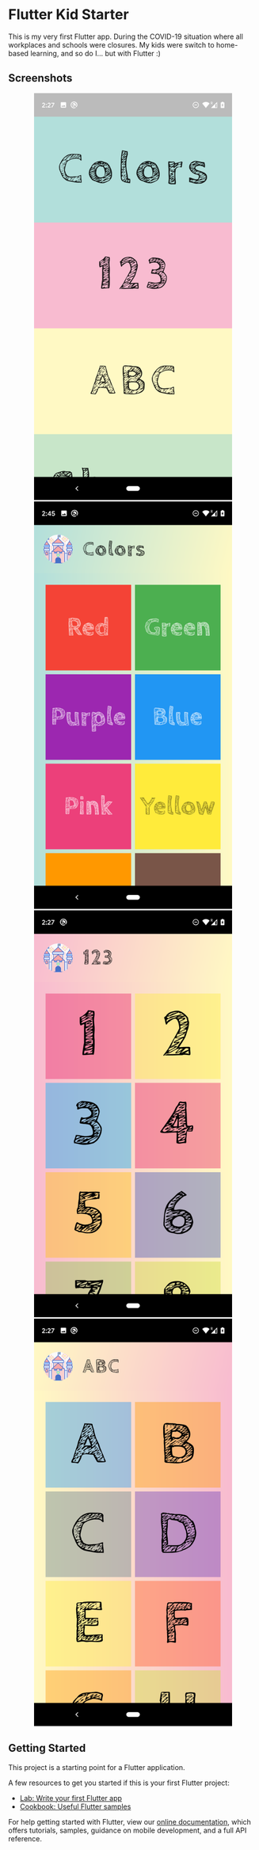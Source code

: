 # Flutter Kid Starter

This is my very first Flutter app. 
During the COVID-19 situation where all workplaces and schools were closures. My kids were switch to home-based learning, and so do I... but with Flutter :)

## Screenshots

<div align="center">
  <img src="screenshots/screenshot_1.png" width="400px" />
  <img src="screenshots/screenshot_2.png" width="400px" />
  <img src="screenshots/screenshot_3.png" width="400px" />
  <img src="screenshots/screenshot_4.png" width="400px" />
</div>

## Getting Started

This project is a starting point for a Flutter application.

A few resources to get you started if this is your first Flutter project:

- [Lab: Write your first Flutter app](https://flutter.dev/docs/get-started/codelab)
- [Cookbook: Useful Flutter samples](https://flutter.dev/docs/cookbook)

For help getting started with Flutter, view our
[online documentation](https://flutter.dev/docs), which offers tutorials,
samples, guidance on mobile development, and a full API reference.

